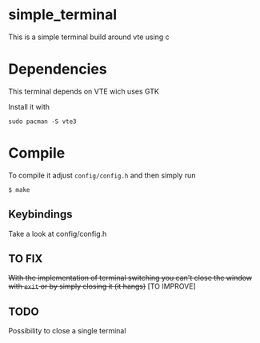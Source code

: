 # simple_terminal

This is a simple terminal build around vte using c

# Dependencies

This terminal depends on VTE wich uses GTK

Install it with 

    sudo pacman -S vte3

# Compile

To compile it adjust `config/config.h` and then simply run

    $ make

## Keybindings

Take a look at config/config.h

## TO FIX
~~With the implementation of terminal switching you can't close the window with `exit` or by simply closing it (it hangs)~~ [TO IMPROVE]

## TODO
Possibility to close a single terminal
